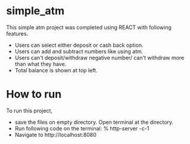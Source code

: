 # simple_atm
This simple atm project was completed using REACT with following features.
- Users can select either deposit or cash back option.
- Users can add and subtract numbers like using atm.
- Users can't deposit/withdraw negative number/ can't withdraw more than what they have.
- Total balance is shown at top left.

# How to run
To run this project,
- save the files on empty directory. Open terminal at the directory.
- Run following code on the terminal: % http-server -c-1
- Navigate to http://localhost:8080
